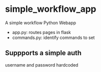 # simple_workflow_app
A simple workflow Python Webapp

* app.py: routes pages in flask
* commands.py: identify commands to set

## Suppports a simple auth
username and password hardcoded
